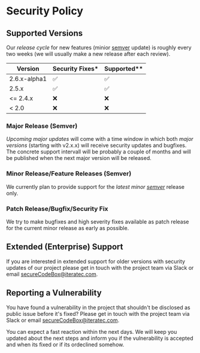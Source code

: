<!--
SPDX-FileCopyrightText: 2020 iteratec GmbH

SPDX-License-Identifier: Apache-2.0
-->

# Security Policy

## Supported Versions
Our _release cycle_ for new features (minior [semver](https://semver.org/) update)
is roughly every two weeks (we will usually make a new release after each review). 

| Version | Security Fixes* | Supported** |
| ------- | ------------------ | ------------------ |
| 2.6.x-alpha1 | :white_check_mark: | :white_check_mark: |
| 2.5.x | :white_check_mark: | :white_check_mark: |
| <= 2.4.x | :x: | :x: |
| < 2.0 | :x: | :x: |

### Major Release (Semver)
_Upcoming major updates_ will come with a time window in which both _major versions_ (starting with v2.x.x)
will receive security updates and bugfixes. The concrete support intervall will be probably a couple of months
and will be published when the next major version will be released.

### Minor Release/Feature Releases (Semver)
We currently plan to provide support for the _latest minor [semver](https://semver.org/)_ release only.

### Patch Release/Bugfix/Security Fix
We try to make bugfixes and high severity fixes available as patch release for the current minor release
as early as possible.

## Extended (Enterprise) Support
If you are interested in extended support for older versions with security updates of our project 
please get in touch with the project team via Slack or email <secureCodeBox@iteratec.com>.

## Reporting a Vulnerability
You have found a vulnerability in the project that shouldn't be disclosed as public issue before it's fixed?
Please get in touch with the project team via Slack or email <secureCodeBox@iteratec.com>. 

You can expect a fast reaction within the next days. 
We will keep you updated about the next steps and inform you if the vulnerability is accepted and when its fixed or if its ordeclined somehow.
